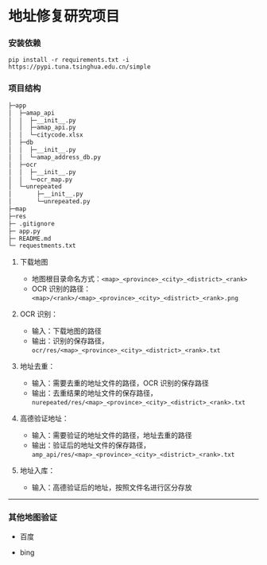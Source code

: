 # 地址修复研究项目

### 安装依赖

```shell
pip install -r requirements.txt -i https://pypi.tuna.tsinghua.edu.cn/simple 
```

### 项目结构

```sh
├─app
│  ├─amap_api
│  │  ├─__init__.py
│  │  ├─amap_api.py
│  │  └─citycode.xlsx
│  ├─db
│  │  ├─__init__.py
│  │  └─amap_address_db.py
│  ├─ocr
│  │  ├─__init__.py
│  │  └─ocr_map.py
│  └─unrepeated
│       ├─__init__.py
│       └─unrepeated.py
├─map
├─res
├─ .gitignore
├─ app.py
├─ README.md
└─ requestments.txt
```

1. 下载地图
    - 地图根目录命名方式：`<map>_<province>_<city>_<district>_<rank>`
    - OCR 识别的路径：`<map>/<rank>/<map>_<province>_<city>_<district>_<rank>.png`

2. OCR 识别：
    - 输入：下载地图的路径
    - 输出：识别的保存路径，`ocr/res/<map>_<province>_<city>_<district>_<rank>.txt`
 
3. 地址去重：
    - 输入：需要去重的地址文件的路径，OCR 识别的保存路径
    - 输出：去重结果的地址文件的保存路径，`nurepeated/res/<map>_<province>_<city>_<district>_<rank>.txt`

5. 高德验证地址：
    - 输入：需要验证的地址文件的路径，地址去重的路径
    - 输出：验证后的地址文件的保存路径，`amp_api/res/<map>_<province>_<city>_<district>_<rank>.txt`

4. 地址入库：
    - 输入：高德验证后的地址，按照文件名进行区分存放

---

### 其他地图验证

- 百度

- bing